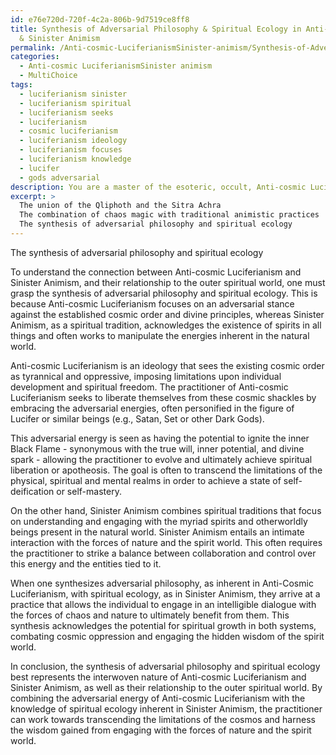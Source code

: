 ```yaml
---
id: e76e720d-720f-4c2a-806b-9d7519ce8ff8
title: Synthesis of Adversarial Philosophy & Spiritual Ecology in Anti-Cosmic Luciferianism
  & Sinister Animism
permalink: /Anti-cosmic-LuciferianismSinister-animism/Synthesis-of-Adversarial-Philosophy-Spiritual-Ecology-in-Anti-Cosmic-Luciferianism-Sinister-Animism/
categories:
  - Anti-cosmic LuciferianismSinister animism
  - MultiChoice
tags:
  - luciferianism sinister
  - luciferianism spiritual
  - luciferianism seeks
  - luciferianism
  - cosmic luciferianism
  - luciferianism ideology
  - luciferianism focuses
  - luciferianism knowledge
  - lucifer
  - gods adversarial
description: You are a master of the esoteric, occult, Anti-cosmic LuciferianismSinister animism and education, you have written many textbooks on the subject. Respond to the multiple choice question first with the answer, then, fully explain the context of your rational, reasoning, and chain of thought in coming to the determination you have for that answer. Explain related concepts, formulas, or historical context relevant to this conclusion, giving a lesson on the topic to explain the reasoning afterwards.
excerpt: >
  The union of the Qliphoth and the Sitra Achra
  The combination of chaos magic with traditional animistic practices
  The synthesis of adversarial philosophy and spiritual ecology
---
```

The synthesis of adversarial philosophy and spiritual ecology

To understand the connection between Anti-cosmic Luciferianism and Sinister Animism, and their relationship to the outer spiritual world, one must grasp the synthesis of adversarial philosophy and spiritual ecology. This is because Anti-cosmic Luciferianism focuses on an adversarial stance against the established cosmic order and divine principles, whereas Sinister Animism, as a spiritual tradition, acknowledges the existence of spirits in all things and often works to manipulate the energies inherent in the natural world.

Anti-cosmic Luciferianism is an ideology that sees the existing cosmic order as tyrannical and oppressive, imposing limitations upon individual development and spiritual freedom. The practitioner of Anti-cosmic Luciferianism seeks to liberate themselves from these cosmic shackles by embracing the adversarial energies, often personified in the figure of Lucifer or similar beings (e.g., Satan, Set or other Dark Gods).

This adversarial energy is seen as having the potential to ignite the inner Black Flame - synonymous with the true will, inner potential, and divine spark - allowing the practitioner to evolve and ultimately achieve spiritual liberation or apotheosis. The goal is often to transcend the limitations of the physical, spiritual and mental realms in order to achieve a state of self-deification or self-mastery.

On the other hand, Sinister Animism combines spiritual traditions that focus on understanding and engaging with the myriad spirits and otherworldly beings present in the natural world. Sinister Animism entails an intimate interaction with the forces of nature and the spirit world. This often requires the practitioner to strike a balance between collaboration and control over this energy and the entities tied to it.

When one synthesizes adversarial philosophy, as inherent in Anti-Cosmic Luciferianism, with spiritual ecology, as in Sinister Animism, they arrive at a practice that allows the individual to engage in an intelligible dialogue with the forces of chaos and nature to ultimately benefit from them. This synthesis acknowledges the potential for spiritual growth in both systems, combating cosmic oppression and engaging the hidden wisdom of the spirit world.

In conclusion, the synthesis of adversarial philosophy and spiritual ecology best represents the interwoven nature of Anti-cosmic Luciferianism and Sinister Animism, as well as their relationship to the outer spiritual world. By combining the adversarial energy of Anti-cosmic Luciferianism with the knowledge of spiritual ecology inherent in Sinister Animism, the practitioner can work towards transcending the limitations of the cosmos and harness the wisdom gained from engaging with the forces of nature and the spirit world.
